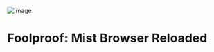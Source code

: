 ![image](https://github.com/maceip/foolproof/assets/804368/31e760b4-1bc1-4d39-aaac-78accaf3b832)
# Foolproof: Mist Browser Reloaded




